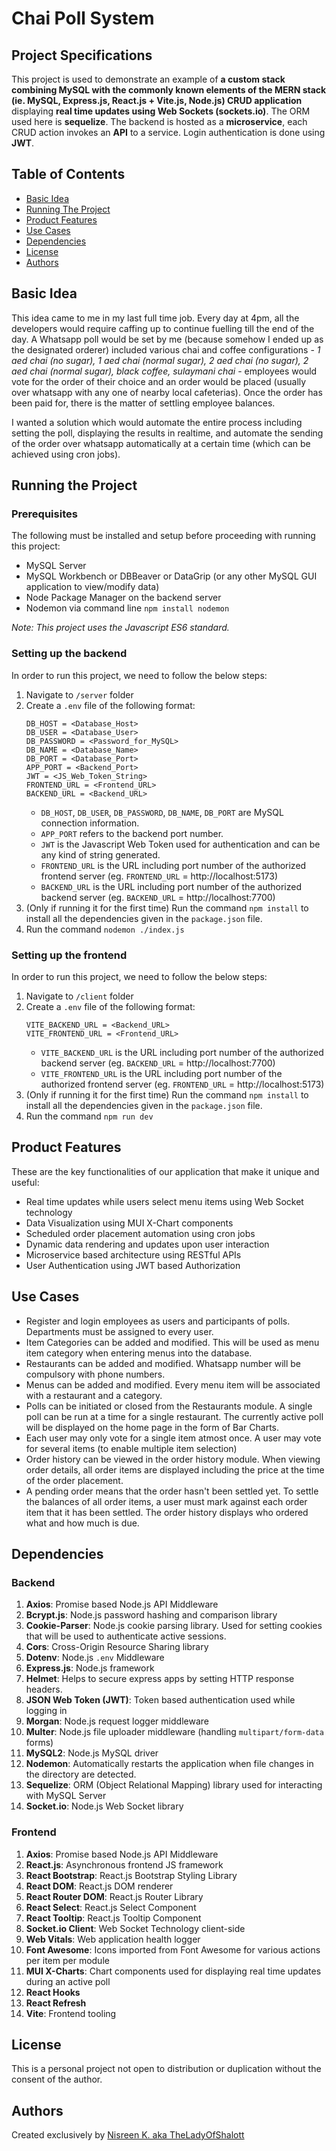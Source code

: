 # Chai Poll System

## Project Specifications
This project is used to demonstrate an example of **a custom stack combining MySQL with the commonly known elements of the MERN stack (ie. MySQL, Express.js, React.js + Vite.js, Node.js) CRUD application** displaying **real time updates using Web Sockets (sockets.io)**. The ORM used here is **sequelize**. The backend is hosted as a **microservice**, each CRUD action invokes an **API** to a service. Login authentication is done using **JWT**.

## Table of Contents 
- [Basic Idea](#basic-idea) 
- [Running The Project](#running-the-project) 
- [Product Features](#product-features) 
- [Use Cases](#use-cases)
- [Dependencies](#dependencies)
- [License](#license) 
- [Authors](#authors)

## Basic Idea
This idea came to me in my last full time job. Every day at 4pm, all the developers would require caffing up to continue fuelling till the end of the day. A Whatsapp poll would be set by me (because somehow I ended up as the designated orderer) included various chai and coffee configurations - _1 aed chai (no sugar), 1 aed chai (normal sugar), 2 aed chai (no sugar), 2 aed chai (normal sugar), black coffee, sulaymani chai_ - employees would vote for the order of their choice and an order would be placed (usually over whatsapp with any one of nearby local cafeterias). Once the order has been paid for, there is the matter of settling employee balances.

I wanted a solution which would automate the entire process including setting the poll, displaying the results in realtime, and automate the sending of the order over whatsapp automatically at a certain time (which can be achieved using cron jobs). 

## Running the Project
### Prerequisites
The following must be installed and setup before proceeding with running this project:
- MySQL Server
- MySQL Workbench or DBBeaver or DataGrip (or any other MySQL GUI application to view/modify data)
- Node Package Manager on the backend server
- Nodemon via command line `npm install nodemon`

_Note: This project uses the Javascript ES6 standard._

### Setting up the backend
In order to run this project, we need to follow the below steps:
1. Navigate to `/server` folder
2. Create a `.env` file of the following format:
    ```
   DB_HOST = <Database_Host>
   DB_USER = <Database_User>
   DB_PASSWORD = <Password_for_MySQL>
   DB_NAME = <Database_Name>
   DB_PORT = <Database_Port>
   APP_PORT = <Backend_Port>
   JWT = <JS_Web_Token_String>
   FRONTEND_URL = <Frontend_URL>
   BACKEND_URL = <Backend_URL>
   ```
   - `DB_HOST`, `DB_USER`, `DB_PASSWORD`, `DB_NAME`, `DB_PORT` are MySQL connection information.
   - `APP_PORT` refers to the backend port number.
   - `JWT` is the Javascript Web Token used for authentication and can be any kind of string generated.
   - `FRONTEND_URL` is the URL including port number of the authorized frontend server (eg. `FRONTEND_URL` = http://localhost:5173)
   - `BACKEND_URL` is the URL including port number of the authorized backend server (eg. `BACKEND_URL` = http://localhost:7700)
3. (Only if running it for the first time) Run the command `npm install` to install all the dependencies given in the `package.json` file.
4. Run the command `nodemon ./index.js`

### Setting up the frontend
In order to run this project, we need to follow the below steps:
1. Navigate to `/client` folder
2. Create a `.env` file of the following format:
    ```
   VITE_BACKEND_URL = <Backend_URL>
   VITE_FRONTEND_URL = <Frontend_URL>
   ```
   - `VITE_BACKEND_URL` is the URL including port number of the authorized backend server (eg. `BACKEND_URL` = http://localhost:7700)
   - `VITE_FRONTEND_URL` is the URL including port number of the authorized frontend server (eg. `FRONTEND_URL` = http://localhost:5173)
3. (Only if running it for the first time) Run the command `npm install` to install all the dependencies given in the `package.json` file.
4. Run the command `npm run dev`

## Product Features
These are the key functionalities of our application that make it unique and useful:
- Real time updates while users select menu items using Web Socket technology
- Data Visualization using MUI X-Chart components
- Scheduled order placement automation using cron jobs
- Dynamic data rendering and updates upon user interaction
- Microservice based architecture using RESTful APIs
- User Authentication using JWT based Authorization

## Use Cases
- Register and login employees as users and participants of polls. Departments must be assigned to every user. 
- Item Categories can be added and modified. This will be used as menu item category when entering menus into the database.
- Restaurants can be added and modified. Whatsapp number will be compulsory with phone numbers. 
- Menus can be added and modified. Every menu item will be associated with a restaurant and a category.
- Polls can be initiated or closed from the Restaurants module. A single poll can be run at a time for a single restaurant. The currently active poll will be displayed on the home page in the form of Bar Charts. 
- Each user may only vote for a single item atmost once. A user may vote for several items (to enable multiple item selection)
- Order history can be viewed in the order history module. When viewing order details, all order items are displayed including the price at the time of the order placement.  
- A pending order means that the order hasn't been settled yet. To settle the balances of all order items, a user must mark against each order item that it has been settled. The order history displays who ordered what and how much is due.


## Dependencies
### Backend 
1. **Axios**: Promise based Node.js API Middleware
2. **Bcrypt.js**: Node.js password hashing and comparison library
3. **Cookie-Parser**: Node.js cookie parsing library. Used for setting cookies that will be used to authenticate active sessions.
4. **Cors**: Cross-Origin Resource Sharing library 
5. **Dotenv**: Node.js `.env` Middleware
6. **Express.js**: Node.js framework
7. **Helmet**: Helps to secure express apps by setting HTTP response headers.
8. **JSON Web Token (JWT)**: Token based authentication used while logging in
9. **Morgan**: Node.js request logger middleware
10. **Multer**: Node.js file uploader middleware (handling `multipart/form-data` forms)
11. **MySQL2**: Node.js MySQL driver
12. **Nodemon**: Automatically restarts the application when file changes in the directory are detected.
13. **Sequelize**: ORM (Object Relational Mapping) library used for interacting with MySQL Server
14. **Socket.io**: Node.js Web Socket library

### Frontend
1. **Axios**: Promise based Node.js API Middleware
2. **React.js**: Asynchronous frontend JS framework
3. **React Bootstrap**: React.js Bootstrap Styling Library
4. **React DOM**: React.js DOM renderer
5. **React Router DOM**: React.js Router Library
6. **React Select**: React.js Select Component
7. **React Tooltip**: React.js Tooltip Component
8. **Socket.io Client**: Web Socket Technology client-side
9. **Web Vitals**: Web application health logger 
10. **Font Awesome**: Icons imported from Font Awesome for various actions per item per module
11. **MUI X-Charts**: Chart components used for displaying real time updates during an active poll
12. **React Hooks**
13. **React Refresh**
14. **Vite**: Frontend tooling


## License
This is a personal project not open to distribution or duplication without the consent of the author. 

## Authors
Created exclusively by [Nisreen K. aka TheLadyOfShalott](https://github.com/TheLadyOfShalott13)